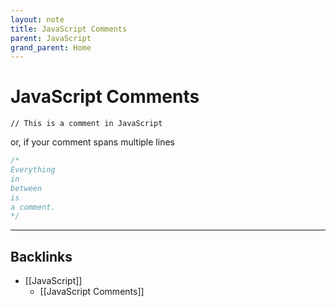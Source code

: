 ```yaml
---
layout: note
title: JavaScript Comments
parent: JavaScript
grand_parent: Home
---
```


# JavaScript Comments

`// This is a comment in JavaScript`

or, if your comment spans multiple lines

```js
/*
Everything
in
between
is
a comment.
*/
```

---
## Backlinks
* [[JavaScript]]
	* [[JavaScript Comments]]

